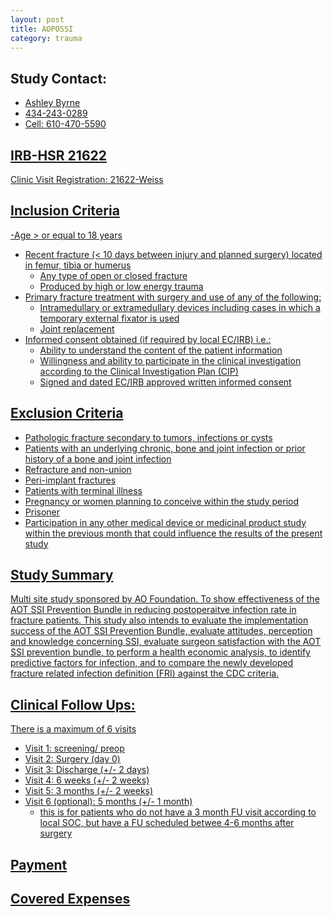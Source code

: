 ```yaml
---
layout: post
title: AOPOSSI
category: trauma
---
```


## Study Contact:
- <a href="mailto:AEB6Q@hscmail.mcc.virginia.edu">Ashley Byrne 
- 434-243-0289
- Cell: 610-470-5590

## IRB-HSR 21622
Clinic Visit Registration:
21622-Weiss

## Inclusion Criteria

-Age > or equal to 18 years
- Recent fracture (< 10 days between injury and planned surgery) located in femur, tibia or humerus
  - Any type of open or closed fracture
  - Produced by high or low energy trauma
- Primary fracture treatment with surgery and use of any of the following:
  - Intramedullary or extramedullary devices including cases in which a temporary external fixator is used
  - Joint replacement
- Informed consent obtained (if required by local EC/IRB) i.e.: 
  - Ability to understand the content of the patient information
  - Willingness and ability to participate in the clinical investigation according to the Clinical Investigation Plan (CIP)
  - Signed and dated EC/IRB approved written informed consent

## Exclusion Criteria

- Pathologic fracture secondary to tumors, infections or cysts
- Patients with an underlying chronic, bone and joint infection or prior history of a bone and joint infection
- Refracture and non-union
- Peri-implant fractures
- Patients with terminal illness
- Pregnancy or women planning to conceive within the study period
- Prisoner
- Participation in any other medical device or medicinal product study within the previous month that could influence the results of the present study

## Study Summary

Multi site study sponsored by AO Foundation. To show effectiveness of the AOT SSI Prevention Bundle in reducing postoperaitve infection rate in fracture patients.  This study also intends to evaluate the implementation success of the AOT SSI Prevention Bundle, evaluate attitudes, perception and knowledge concerning SSI, evaluate surgeon satisfaction with the AOT SSI prevention bundle, to perform a health economic analysis, to identify predictive factors for infection, and to compare the newly developed fracture related infection definition (FRI) against the CDC criteria. 

## Clinical Follow Ups:

There is a maximum of 6 visits
- Visit 1: screening/ preop 
- Visit 2: Surgery (day 0)
- Visit 3: Discharge (+/- 2 days)
- Visit 4: 6 weeks (+/- 2 weeks)
- Visit 5: 3 months (+/- 2 weeks)
- Visit 6 (optional): 5 months (+/- 1 month)
  - this is for patients who do not have a 3 month FU visit according to local SOC, but have a FU scheduled betwee 4-6 months after surgery


## Payment

## Covered Expenses

